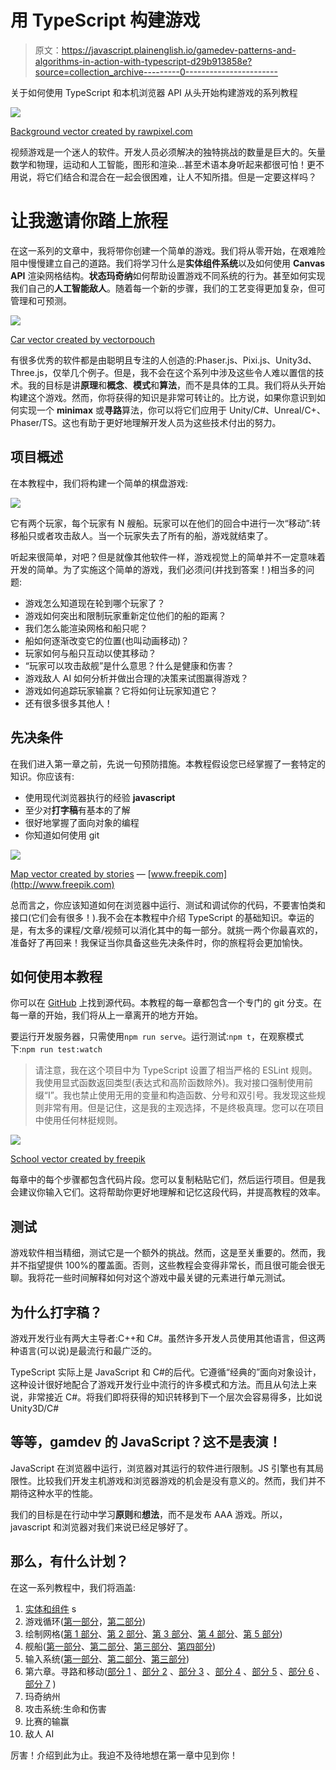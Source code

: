 # 用 TypeScript 构建游戏

> 原文：<https://javascript.plainenglish.io/gamedev-patterns-and-algorithms-in-action-with-typescript-d29b913858e?source=collection_archive---------0----------------------->

关于如何使用 TypeScript 和本机浏览器 API 从头开始构建游戏的系列教程

![](img/06b2ca698ca99959ac2c5c80d6bd9abd.png)

[Background vector created by rawpixel.com](https://www.freepik.com/free-photos-vectors/background)

视频游戏是一个迷人的软件。开发人员必须解决的独特挑战的数量是巨大的。矢量数学和物理，运动和人工智能，图形和渲染…甚至术语本身听起来都很可怕！更不用说，将它们结合和混合在一起会很困难，让人不知所措。但是一定要这样吗？

# 让我邀请你踏上旅程

在这一系列的文章中，我将带你创建一个简单的游戏。我们将从零开始，在艰难险阻中慢慢建立自己的道路。我们将学习什么是**实体组件系统**以及如何使用 **Canvas API** 渲染网格结构。**状态玛奇纳**如何帮助设置游戏不同系统的行为。甚至如何实现我们自己的**人工智能敌人**。随着每一个新的步骤，我们的工艺变得更加复杂，但可管理和可预测。

![](img/2917186140506f56b51e678b7f9ea3c1.png)

[Car vector created by vectorpouch](https://www.freepik.com/free-photos-vectors/car)

有很多优秀的软件都是由聪明且专注的人创造的:Phaser.js、Pixi.js、Unity3d、Three.js，仅举几个例子。但是，我不会在这个系列中涉及这些令人难以置信的技术。我的目标是讲**原理**和**概念**、**模式**和**算法**，而不是具体的工具。我们将从头开始构建这个游戏。然而，你将获得的知识是非常可转让的。比方说，如果你意识到如何实现一个 **minimax** 或**寻路**算法，你可以将它们应用于 Unity/C#、Unreal/C+、Phaser/TS。这也有助于更好地理解开发人员为这些技术付出的努力。

## 项目概述

在本教程中，我们将构建一个简单的棋盘游戏:

![](img/c4053cd159230fb881091b535d64148c.png)

它有两个玩家，每个玩家有 N 艘船。玩家可以在他们的回合中进行一次“移动”:转移船只或者攻击敌人。当一个玩家失去了所有的船，游戏就结束了。

听起来很简单，对吧？但是就像其他软件一样，游戏视觉上的简单并不一定意味着开发的简单。为了实施这个简单的游戏，我们必须问(并找到答案！)相当多的问题:

*   游戏怎么知道现在轮到哪个玩家了？
*   游戏如何突出和限制玩家重新定位他们的船的距离？
*   我们怎么能渲染网格和船只呢？
*   船如何逐渐改变它的位置(也叫动画移动)？
*   玩家如何与船只互动以使其移动？
*   “玩家可以攻击敌舰”是什么意思？什么是健康和伤害？
*   游戏敌人 AI 如何分析并做出合理的决策来试图赢得游戏？
*   游戏如何追踪玩家输赢？它将如何让玩家知道它？
*   还有很多很多其他人！

## 先决条件

在我们进入第一章之前，先说一句预防措施。本教程假设您已经掌握了一套特定的知识。你应该有:

*   使用现代浏览器执行的经验 **javascript**
*   至少对**打字稿**有基本的了解
*   很好地掌握了面向对象的编程
*   你知道如何使用 git

![](img/c01a75083c1b5824f84678409f471faa.png)

[Map vector created by stories](https://www.freepik.com/free-photos-vectors/map) — [www.freepik.com](http://www.freepik.com)

总而言之，你应该知道如何在浏览器中运行、测试和调试你的代码，不要害怕类和接口(它们会有很多！).我不会在本教程中介绍 TypeScript 的基础知识。幸运的是，有太多的课程/文章/视频可以消化其中的每一部分。就挑一两个你最喜欢的，准备好了再回来！我保证当你具备这些先决条件时，你的旅程将会更加愉快。

## 如何使用本教程

你可以在 [GitHub](https://github.com/soloschenko-grigoriy/gamedev-patterns-ts) 上找到源代码。本教程的每一章都包含一个专门的 git 分支。在每一章的开始，我们将从上一章离开的地方开始。

要运行开发服务器，只需使用`npm run serve`。运行测试:`npm t`，在观察模式下:`npm run test:watch`

> 请注意，我在这个项目中为 TypeScript 设置了相当严格的 ESLint 规则。我使用显式函数返回类型(表达式和高阶函数除外)。我对接口强制使用前缀“I”。我也禁止使用无用的变量和构造函数、分号和双引号。我发现这些规则非常有用。但是记住，这是我的主观选择，不是终极真理。您可以在项目中使用任何林挺规则。

![](img/aa3bf1632ff86e6f12b038001a75cb27.png)

[School vector created by freepik](https://www.freepik.com/free-photos-vectors/school)

每章中的每个步骤都包含代码片段。您可以复制粘贴它们，然后运行项目。但是我会建议你输入它们。这将帮助你更好地理解和记忆这段代码，并提高教程的效率。

## 测试

游戏软件相当精细，测试它是一个额外的挑战。然而，这是至关重要的。然而，我并不指望提供 100%的覆盖面。否则，这些教程会变得非常长，而且很可能会很无聊。我将花一些时间解释如何对这个游戏中最关键的元素进行单元测试。

## 为什么打字稿？

游戏开发行业有两大主导者:C++和 C#。虽然许多开发人员使用其他语言，但这两种语言(可以说)是最流行和最广泛的。

TypeScript 实际上是 JavaScript 和 C#的后代。它遵循“经典的”面向对象设计，这种设计很好地配合了游戏开发行业中流行的许多模式和方法。而且从句法上来说，非常接近 C#。将我们即将获得的知识转移到下一个层次会容易得多，比如说 Unity3D/C#

## 等等，gamdev 的 JavaScript？这不是表演！

JavaScript 在浏览器中运行，浏览器对其运行的软件进行限制。JS 引擎也有其局限性。比较我们开发主机游戏和浏览器游戏的机会是没有意义的。然而，我们并不期待这种水平的性能。

我们的目标是在行动中学习**原则**和**想法**，而不是发布 AAA 游戏。所以，javascript 和浏览器对我们来说已经足够好了。

## 那么，有什么计划？

在这一系列教程中，我们将涵盖:

1.  [实体和组件](https://medium.com/@gregsolo/entity-component-system-in-action-with-typescript-f498ca82a08e) s
2.  游戏循环([第一部分](https://medium.com/@gregsolo/gamedev-patterns-and-algorithms-with-typescript-game-loop-part-1-2-699919bb9b71)，[第二部分](https://medium.com/@gregsolo/gamedev-patterns-and-algorithms-in-action-with-typescript-game-loop-2-2-c0d57a8e5ec2))
3.  绘制网格([第 1 部分](https://medium.com/@gregsolo/building-a-game-with-typescript-drawing-grid-1-5-aaf68797a0bb)、[第 2 部分](https://medium.com/javascript-in-plain-english/building-a-game-with-typescript-drawing-grid-2-5-206555719490)、[第 3 部分](https://medium.com/@gregsolo/building-a-game-with-typescript-drawing-grid-3-5-1fb94211c4aa)、[第 4 部分](https://medium.com/@gregsolo/building-a-game-with-typescript-iii-drawing-grid-4-5-398af1dd638d)、[第 5 部分](https://medium.com/@gregsolo/building-a-game-with-typescript-drawing-grid-5-5-49454917b3af))
4.  舰船([第一部分](https://medium.com/@gregsolo/building-a-game-with-typescript-colors-and-layers-337b0e4d71f)、[第二部分](https://medium.com/@gregsolo/building-a-game-with-typescript-team-and-fleet-f223d39e9248)、[第三部分](https://medium.com/@gregsolo/building-a-game-with-typescript-drawing-ship-14e6c19caa38)、[第四部分](https://gregsolo.medium.com/building-a-game-with-typescript-ship-and-locomotion-4f5969675993))
5.  输入系统([第一部分](https://gregsolo.medium.com/building-a-game-with-typescript-input-system-1-3-46d0b3dd7662)、[第二部分](https://gregsolo.medium.com/building-a-game-with-typescript-input-system-2-3-cd419e36027c)、[第三部分](https://gregsolo.medium.com/building-a-game-with-typescript-input-system-3-3-8492552579f1))
6.  第六章。寻路和移动([部分 1](https://blog.gregsolo.me/articles/building-a-game-with-typescript-pathfinding-and-movement-17-introduction) 、[部分 2](https://blog.gregsolo.me/articles/building-a-game-with-typescript-pathfinding-and-movement-27-highlighting-locomotion-range) 、[部分 3](https://blog.gregsolo.me/articles/building-a-game-with-typescript-pathfinding-and-movement-37-graph-and-priority-queue) 、[部分 4](https://blog.gregsolo.me/articles/building-a-game-with-typescript-pathfinding-and-movement-47-pathfinder) 、[部分 5](https://blog.gregsolo.me/articles/building-a-game-with-typescript-pathfinding-and-movement-57-finding-the-path) 、[部分 6](https://blog.gregsolo.me/articles/building-a-game-with-typescript-pathfinding-and-movement-6-instant-locomotion) 、[部分 7](https://blog.gregsolo.me/articles/pathfinding-and-movement-7-animated-locomotion) )
7.  玛奇纳州
8.  攻击系统:生命和伤害
9.  比赛的输赢
10.  敌人 AI

厉害！介绍到此为止。我迫不及待地想在第一章中见到你！